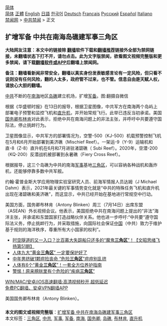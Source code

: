  <!-- 面包屑导航 --> <div class="breadcrumb"><!-- GTranslate: https://gtranslate.io/ -->  <div class="switcher notranslate">  <div class="selected">  <a href="#" onclick="return false;"> 简体</a>  </div>  <div class="option">  <a href="https://www.bannedbook.org" onclick="doGTranslate('zh-CN|zh-CN');jQuery('div.switcher div.selected a').html(jQuery(this).html());return false;" title="简体中文" class="nturl selected"> 简体</a>  <a href="https://www.bannedbook.org/zh-tw/" onclick="doGTranslate('zh-CN|zh-TW');jQuery('div.switcher div.selected a').html(jQuery(this).html());return false;" title="繁體中文" class="nturl"> 正體</a>  <a href="https://www.bannedbook.org/en/" onclick="doGTranslate('zh-CN|en');jQuery('div.switcher div.selected a').html(jQuery(this).html());return false;" title="English" class="nturl"> English</a>  <a href="https://www.bannedbook.org/ja/" onclick="doGTranslate('zh-CN|ja');jQuery('div.switcher div.selected a').html(jQuery(this).html());return false;" title="日本語" class="nturl"> 日語</a>  <a href="https://www.bannedbook.org/ko/" onclick="doGTranslate('zh-CN|ko');jQuery('div.switcher div.selected a').html(jQuery(this).html());return false;" title="한국어" class="nturl"> 한국어</a>  <a href="https://www.bannedbook.org/de/" onclick="doGTranslate('zh-CN|de');jQuery('div.switcher div.selected a').html(jQuery(this).html());return false;" title="Deutsch" class="nturl"> Deutsch</a>  <a href="https://www.bannedbook.org/fr/" onclick="doGTranslate('zh-CN|fr');jQuery('div.switcher div.selected a').html(jQuery(this).html());return false;" title="Français" class="nturl"> Français</a>  <a href="https://www.bannedbook.org/ru/" onclick="doGTranslate('zh-CN|ru');jQuery('div.switcher div.selected a').html(jQuery(this).html());return false;" title="Русский" class="nturl"> Русский</a>  <a href="https://www.bannedbook.org/es/" onclick="doGTranslate('zh-CN|es');jQuery('div.switcher div.selected a').html(jQuery(this).html());return false;" title="Español" class="nturl"> Español</a>  <a href="https://www.bannedbook.org/it/" onclick="doGTranslate('zh-CN|it');jQuery('div.switcher div.selected a').html(jQuery(this).html());return false;" title="Italiano" class="nturl"> Italiano</a>  </div>  </div>      <div class='breadcrumb-sub'><!-- Breadcrumb NavXT 6.3.0 --> <a href="https://www.bannedbook.org/" class="home">禁闻网</a> &gt; <a href="https://www.bannedbook.org/bnews/cbnews/" class="category">中共禁闻</a> &gt; 正文</div></div><h2>扩增军备 中共在南海岛礁建军事三角区</h2> <p class="notice"><b>大陆网友注意：本文中的链接除 <a href="https://github.com/bannedbook/fanqiang" >翻墙</a>软件下载和<a href="https://github.com/killgcd/justmysocks/blob/master/README.md">翻墙推荐</a>链接外全部为禁网链接，未翻墙状态下打不开，请勿点击。此为文字版禁闻，欲看图文视频完整版和更多禁闻，请下载<a href="https://github.com/bannedbook/fanqiang">翻墙软件或APP</a>后翻墙上禁闻网。</p><p>备注：翻墙看新闻非常安全，翻墙以真实身份发表敏感言论有一定风险，但只看不说则没有任何风险，翻的人太多，政府管不过来，也不管。信息自由是天赋人权，请放心大胆的翻墙。</b></p>  <div class="entry"> <p id="conimg"><a href="https://www.bannedbook.org/bnews/tag/%e4%b8%ad%e5%85%b1/" class="st_tag internal_tag" rel="tag" title="标签 中共 下的日志">中共</a>不断的在<a href="https://www.bannedbook.org/bnews/tag/%e5%8d%97%e6%b5%b7/" class="st_tag internal_tag" rel="tag" title="标签 南海 下的日志">南海</a>地区<a href="https://www.bannedbook.org/bnews/tag/%E5%B2%9B%E7%A4%81/" class="st_tag internal_tag" rel="tag" title="标签 岛礁 下的日志">岛礁</a>建立机场，扩增<a href="https://www.bannedbook.org/bnews/tag/%E5%86%9B%E5%A4%87/" class="st_tag internal_tag" rel="tag" title="标签 军备 下的日志">军备</a>。图:翻摄自微信</p> <p>根据《华盛顿时报》在13日的报导，根据卫星图像，中共军方在南海两个岛屿上部署电子预警和监控飞机和<a href="https://www.bannedbook.org/bnews/tag/%e7%9b%b4%e5%8d%87%e6%9c%ba/" class="st_tag internal_tag" rel="tag" title="标签 直升机 下的日志">直升机</a>，并开始常规飞行。此举已违反当初承诺。美国<a href="https://www.bannedbook.org/bnews/tag/%e5%9b%bd%e5%8a%a1%e5%8d%bf/" class="st_tag internal_tag" rel="tag" title="标签 国务卿 下的日志">国务卿</a><a href="https://www.bannedbook.org/bnews/tag/%e5%b8%83%e6%9e%97%e8%82%af/" class="st_tag internal_tag" rel="tag" title="标签 布林肯 下的日志">布林肯</a>对此表示，拒绝中共在南海问题上的非法主张，并呼吁中共要遵守国际法，停止挑衅行为。</p>  <p>卫星图像显示，中共军方的部署情况为，空警-500（KJ-500）机载预警控制飞机在5月和6月开始部署到美济礁（Mischief Reef）。一架运-9（Y-9）运输机和直-8（Z-8）直升机在6月和7月进驻渚碧礁（ Subi Reef）。2020年，空潜-200（KQ-200）反潜战机被部署到永暑礁（Fiery Cross Reef）。</p> <p>根据报导，这三个岛礁为中共的南海<a href="https://www.bannedbook.org/bnews/tag/%E5%86%9B%E4%BA%8B/" class="st_tag internal_tag" rel="tag" title="标签 军事 下的日志">军事</a>基地<a href="https://www.bannedbook.org/bnews/tag/%E4%B8%89%E8%A7%92%E5%8C%BA/" class="st_tag internal_tag" rel="tag" title="标签 三角区 下的日志">三角区</a>，可以容纳各种战机和轰炸机，还能够停靠多数中共军舰。</p>  <p>约翰‧霍普金斯大学应用物理实验室研究人员、前海军情报人员达姆（J Michael Dahm）表示，2021年最关键的军事情势变化就是“中共的特殊任务飞机和直升机出现在渚碧礁和美济礁”，而这显示，中共已经开始在基地进行常规空中行动。</p> <p>美国方面，国务卿布林肯（Antony Blinken）周三（7月14日）出席东盟（ASEAN）外长视频会议。他表示，美国拒绝中共在南海问题上提出的“非法”海洋主张，并承诺和东盟国家打造战略伙伴关系。他也进一步呼吁:“中共要“遵守国际法义务，停止挑衅行为，并采取措施，向国际社会保证<span class='wp_keywordlink_affiliate'><a href="https://www.bannedbook.org/" title="中国" target="_blank">中国</a></span>（中共）致力于维护基于规则的海洋秩序，尊重所有大小国家的权利”。</p>  <ul class='op-related-articles' title='相关阅读'> <li><a href='https://www.bannedbook.org/bnews/bannedvideo/20210521/1550839.html' target='_blank'>时空隧道的又一入口？比百慕大失踪船只还多的“魔鬼<b>三角区</b>”！【文昭思绪飞扬第51期】</a></li> <li><a href='https://www.bannedbook.org/bnews/lifebaike/20190525/1133144.html' target='_blank'>人体九大“黄金<b>三角区</b>” 一定要保护好了</a></li> <li><a href='https://www.bannedbook.org/bnews/cnnews/20180706/967937.html' target='_blank'>中年男挤破1颗痘险丧命 “危险<b>三角区</b>”痘痘别乱挤</a></li> <li><a href='https://www.bannedbook.org/bnews/health/20180115/885983.html' target='_blank'>人体有6个“黄金<b>三角区</b>”！一套全方位养护指南</a></li> <li><a href='https://www.bannedbook.org/bnews/lifebaike/20170227/720028.html' target='_blank'>警惕！原来膀胱里有个危险的“疾病<b>三角区</b>”</a></li> </ul> <p class="texttj"> <a href="https://github.com/bannedbook/fanqiang/wiki/V2ray%E6%9C%BA%E5%9C%BA" target="_blank">WIN/MAC/安卓/iOS高速翻墙:高清视频秒开,超低延迟</a><br/> <a href="https://github.com/bannedbook/fanqiang/wiki/%E7%A6%81%E9%97%BB%E7%BD%91%E5%AE%89%E5%8D%93%E7%BF%BB%E5%A2%99%E6%96%B0%E9%97%BBAPP" target="_blank">免费PC翻墙、安卓VPN翻墙APP</a></p><p>美国国务卿布林肯（Antony Blinken）。</p> <a name='sharetosocial'></a>  <div style="margin-bottom:5px;padding-bottom:5px;clear:both"> <div id="archive-pix-1" class="banner-ads"> <!-- AuctionX Display platform tag START --> <div id="26318x728x90x621x_ADSLOT2" clicktrack="%%CLICK_URL_ESC%%"></div> <!-- AuctionX Display platform tag END --> </div> <div id="archive-pix-2" class="banner-ads"> <!-- AuctionX Display platform tag START --> <div id="26315x300x250x621x_ADSLOT2" clicktrack="%%CLICK_URL_ESC%%"></div> <!-- AuctionX Display platform tag END --> </div> </div>    <div id="archive-pix-1" class="banner-ads"> <!-- AuctionX Display platform tag START --> <div id="26318x728x90x621x_ADSLOT3" clicktrack="%%CLICK_URL_ESC%%"></div> <!-- AuctionX Display platform tag END --> </div> <div><b>本文的图文或视频完整版</b>：<a href='https://www.bannedbook.org/bnews/cbnews/20210715/1587548.html'>扩增军备 中共在南海岛礁建军事三角区</a></div>  </div><!--END ENTRY--> <div class="postfooter"> <div>本文标签：<a href="https://www.bannedbook.org/bnews/tag/%E4%B8%89%E8%A7%92%E5%8C%BA/" rel="tag">三角区</a>, <a href="https://www.bannedbook.org/bnews/tag/%e4%b8%ad%e5%85%b1/" rel="tag">中共</a>, <a href="https://www.bannedbook.org/bnews/tag/%E5%86%9B%E4%BA%8B/" rel="tag">军事</a>, <a href="https://www.bannedbook.org/bnews/tag/%E5%86%9B%E5%A4%87/" rel="tag">军备</a>, <a href="https://www.bannedbook.org/bnews/tag/%e5%8d%97%e6%b5%b7/" rel="tag">南海</a>, <a href="https://www.bannedbook.org/bnews/tag/%e5%9b%bd%e5%8a%a1%e5%8d%bf/" rel="tag">国务卿</a>, <a href="https://www.bannedbook.org/bnews/tag/%E5%B2%9B%E7%A4%81/" rel="tag">岛礁</a>, <a href="https://www.bannedbook.org/bnews/tag/%e5%b8%83%e6%9e%97%e8%82%af/" rel="tag">布林肯</a>, <a href="https://www.bannedbook.org/bnews/tag/%e7%9b%b4%e5%8d%87%e6%9c%ba/" rel="tag">直升机</a></div>  </div><!--END POSTFOOTER--> 